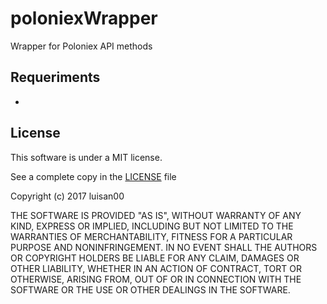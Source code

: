 # poloniexWrapper
Wrapper for Poloniex API methods 

## Requeriments
-
## License 
This software is under a MIT license.

See a complete copy in the <a href="./LICENSE">LICENSE</a> file

Copyright (c) 2017 luisan00

THE SOFTWARE IS PROVIDED "AS IS", WITHOUT WARRANTY OF ANY KIND, EXPRESS OR
IMPLIED, INCLUDING BUT NOT LIMITED TO THE WARRANTIES OF MERCHANTABILITY,
FITNESS FOR A PARTICULAR PURPOSE AND NONINFRINGEMENT. IN NO EVENT SHALL THE
AUTHORS OR COPYRIGHT HOLDERS BE LIABLE FOR ANY CLAIM, DAMAGES OR OTHER
LIABILITY, WHETHER IN AN ACTION OF CONTRACT, TORT OR OTHERWISE, ARISING FROM,
OUT OF OR IN CONNECTION WITH THE SOFTWARE OR THE USE OR OTHER DEALINGS IN THE
SOFTWARE.
